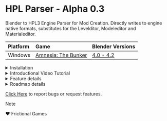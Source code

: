 # HPL Parser - Alpha 0.3
Blender to HPL3 Engine Parser for Mod Creation.
Directly writes to engine native formats, substitutes for the Levelditor, Modeleditor and Materialeditor.

| Platform  | Game | Blender Versions |
| :---         |     :---      |         :--- |
| Windows  | [Amnesia: The Bunker](https://store.steampowered.com/app/1944430/Amnesia_The_Bunker/) | [4.0 - 4.2](https://builder.blender.org/download/daily/)

<details>
   
<summary>Installation</summary>

![](https://github.com/rbx775/HplParser/assets/12616633/7e6284c0-1cea-486a-a7e9-8bb53ab69450)

</details>

<details>
   
<summary>Introductional Video Tutorial</summary>

### Click image to redirect to Youtube

[![Introductional Video Tutorial](https://github.com/rbx775/HplParser/assets/12616633/3156fd5b-e673-4f8a-bb3d-0c97bd192a99)](http://www.youtube.com/watch?v=lTv56lPFzf0)

If you want to try the *.blend from the video: https://drive.google.com/file/d/1cl6Nriof7PxaWnpCR9DlMEoNMqUDJz5P/view?usp=drive_link
</details>

<details>
   
<summary>Feature details</summary>

## Features
1. [ ] Interchangeability HPL Level Editor <=> Blender HPL_Parser
   - [ ] Hpm importer
1. [x] Mod Initialization
1. [ ] Collaborative workflow (user IDs)
1. Full level editor feature set
   - [x] StaticObjects
      - [x] detail meshes
   - [x] Entities
   - [x] Lights
   - [ ] Areas
   - [ ] Particles
   - [ ] Sounds
   - [ ] LightMasks
1. Full material editor feature set
   - [x] SolidDiffuse
   - [ ] ...
1. Full model editor feature set
   - [x] StaticObjects
   - [x] Entities
      - [ ] Animations
      - [ ] ProcAnimations

</details>

<details>
   
<summary>Roadmap details</summary>

## Roadmap
2. [x] v0.1: Basic level decoration. texture, material, model, visual assets export is mostly working.
2. [x] v0.2: Basic interactable entities. i.e.: Prop_Lamp, Prop_Grab... entity file exports are mostly working.
2. [x] v0.3: Mod Initialization.
2. [ ] v0.4: Basic asset imports. game content imports are mostly working.
2. [ ] v0.5: Interchangeability, HPL Parser can read *.hpm files.
2. [ ] v0.6: ...

</details>


[Click Here](https://github.com/rbx775/HplParser/issues) to report bugs or request features.

> [!NOTE]
❤️ Frictional Games
